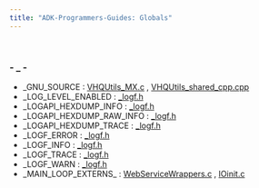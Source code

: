```yaml
---
title: "ADK-Programmers-Guides: Globals"
---
```


 

### - \_ -

- \_GNU_SOURCE : <a href="_v_h_q_utils___m_x_8c.md#a369266c24eacffb87046522897a570d5">VHQUtils_MX.c</a> , <a href="_v_h_q_utils__shared__cpp_8cpp.md#a369266c24eacffb87046522897a570d5">VHQUtils_shared_cpp.cpp</a>
- \_LOG_LEVEL_ENABLED : <a href="__logf_8h.md#a416d0b686725b50882323e4a8dd8fa9e">_logf.h</a>
- \_LOGAPI_HEXDUMP_INFO : <a href="__logf_8h.md#a49f5382c07d5a046e0521dd4878d0539">_logf.h</a>
- \_LOGAPI_HEXDUMP_RAW_INFO : <a href="__logf_8h.md#a8a796221455d95533768ed0d8e60ad6e">_logf.h</a>
- \_LOGAPI_HEXDUMP_TRACE : <a href="__logf_8h.md#aa1a704b853204e067c588f64cd14af5f">_logf.h</a>
- \_LOGF_ERROR : <a href="__logf_8h.md#a701d2cf9d0913b973967b1e2eab7909d">_logf.h</a>
- \_LOGF_INFO : <a href="__logf_8h.md#abae321ba8d826ebb9d4e971a088f825c">_logf.h</a>
- \_LOGF_TRACE : <a href="__logf_8h.md#ad81571c96cd42e7ac5d871b020e0b340">_logf.h</a>
- \_LOGF_WARN : <a href="__logf_8h.md#a7ae8f39cedcfcc98a664c230188fdd40">_logf.h</a>
- \_MAIN_LOOP_EXTERNS\_ : <a href="_web_service_wrappers_8c.md#a0c0b5276fb82904fa5f9885c7f8e58ba">WebServiceWrappers.c</a> , <a href="_i_oinit_8c.md#a0c0b5276fb82904fa5f9885c7f8e58ba">IOinit.c</a>
